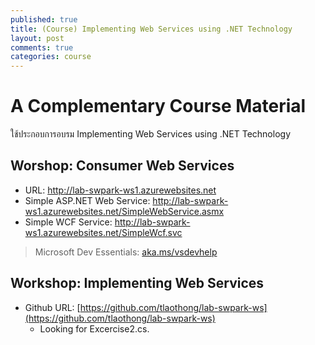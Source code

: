 ```yaml
---
published: true
title: (Course) Implementing Web Services using .NET Technology
layout: post
comments: true
categories: course
---
```


# A Complementary Course Material
ใช้ประกอบการอบรม Implementing Web Services using .NET Technology

## Worshop: Consumer Web Services
* URL: http://lab-swpark-ws1.azurewebsites.net
* Simple ASP.NET Web Service: http://lab-swpark-ws1.azurewebsites.net/SimpleWebService.asmx
* Simple WCF Service: http://lab-swpark-ws1.azurewebsites.net/SimpleWcf.svc

> Microsoft Dev Essentials: [aka.ms/vsdevhelp](http://aka.ms/vsdevhelp)

## Workshop: Implementing Web Services
* Github URL: [https://github.com/tlaothong/lab-swpark-ws](https://github.com/tlaothong/lab-swpark-ws)
    * Looking for Excercise2.cs.
